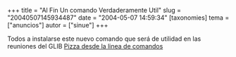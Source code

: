 +++
title = "Al Fin Un comando Verdaderamente Util"
slug = "20040507145934487"
date = "2004-05-07 14:59:34"
[taxonomies]
tema = ["anuncios"]
autor = ["sinue"]
+++

Todos a instalarse este nuevo comando que será de utilidad en las
reuniones del GLIB [Pizza desde la linea de
comandos](http://www.beigerecords.com/cory/pizza_party/)

